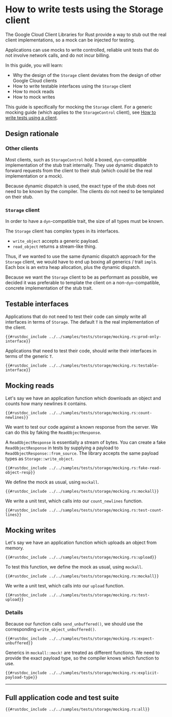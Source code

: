 <!-- 
Copyright 2025 Google LLC

Licensed under the Apache License, Version 2.0 (the "License");
you may not use this file except in compliance with the License.
You may obtain a copy of the License at

    https://www.apache.org/licenses/LICENSE-2.0

Unless required by applicable law or agreed to in writing, software
distributed under the License is distributed on an "AS IS" BASIS,
WITHOUT WARRANTIES OR CONDITIONS OF ANY KIND, either express or implied.
See the License for the specific language governing permissions and
limitations under the License.
-->

# How to write tests using the Storage client

The Google Cloud Client Libraries for Rust provide a way to stub out the real
client implementations, so a mock can be injected for testing.

Applications can use mocks to write controlled, reliable unit tests that do not
involve network calls, and do not incur billing.

In this guide, you will learn:

- Why the design of the `Storage` client deviates from the design of other
  Google Cloud clients
- How to write testable interfaces using the `Storage` client
- How to mock reads
- How to mock writes

This guide is specifically for mocking the `Storage` client. For a generic
mocking guide (which applies to the `StorageControl` client), see
[How to write tests using a client](../mock_a_client.md).

## Design rationale

### Other clients

Most clients, such as `StorageControl` hold a boxed, `dyn`-compatible
implementation of the stub trait internally. They use dynamic dispatch to
forward requests from the client to their stub (which could be the real
implementation or a mock).

Because dynamic dispatch is used, the exact type of the stub does not need to be
known by the compiler. The clients do not need to be templated on their stub.

### `Storage` client

In order to have a `dyn`-compatible trait, the size of all types must be known.

The `Storage` client has complex types in its interfaces.

- `write_object` accepts a generic payload.
- `read_object` returns a stream-like thing.

Thus, if we wanted to use the same dynamic dispatch approach for the `Storage`
client, we would have to end up boxing all generics / trait `impl`s. Each box is
an extra heap allocation, plus the dynamic dispatch.

Because we want the `Storage` client to be as performant as possible, we decided
it was preferable to template the client on a non-`dyn`-compatible, concrete
implementation of the stub trait.

## Testable interfaces

Applications that do not need to test their code can simply write all interfaces
in terms of `Storage`. The default `T` is the real implementation of the client.

```rust,ignore,noplayground
{{#rustdoc_include ../../samples/tests/storage/mocking.rs:prod-only-interface}}
```

Applications that need to test their code, should write their interfaces in
terms of the generic `T`.

```rust,ignore,noplayground
{{#rustdoc_include ../../samples/tests/storage/mocking.rs:testable-interface}}
```

## Mocking reads

Let's say we have an application function which downloads an object and counts
how many newlines it contains.

```rust,ignore,noplayground
{{#rustdoc_include ../../samples/tests/storage/mocking.rs:count-newlines}}
```

We want to test our code against a known response from the server. We can do
this by faking the `ReadObjectResponse`.

A `ReadObjectResponse` is essentially a stream of bytes. You can create a fake
`ReadObjectResponse` in tests by supplying a payload to
`ReadObjectResponse::from_source`. The library accepts the same payload types as
`Storage::write_object`.

```rust,ignore,noplayground
{{#rustdoc_include ../../samples/tests/storage/mocking.rs:fake-read-object-resp}}
```

We define the mock as usual, using `mockall`.

```rust,ignore,noplayground
{{#rustdoc_include ../../samples/tests/storage/mocking.rs:mockall}}
```

We write a unit test, which calls into our `count_newlines` function.

```rust,ignore,noplayground
{{#rustdoc_include ../../samples/tests/storage/mocking.rs:test-count-lines}}
```

## Mocking writes

Let's say we have an application function which uploads an object from memory.

```rust,ignore,noplayground
{{#rustdoc_include ../../samples/tests/storage/mocking.rs:upload}}
```

To test this function, we define the mock as usual, using `mockall`.

```rust,ignore,noplayground
{{#rustdoc_include ../../samples/tests/storage/mocking.rs:mockall}}
```

We write a unit test, which calls into our `upload` function.

```rust,ignore,noplayground
{{#rustdoc_include ../../samples/tests/storage/mocking.rs:test-upload}}
```

### Details

Because our function calls `send_unbuffered()`, we should use the corresponding
`write_object_unbuffered()`.

```rust,ignore,noplayground
{{#rustdoc_include ../../samples/tests/storage/mocking.rs:expect-unbuffered}}
```

Generics in `mockall::mock!` are treated as different functions. We need to
provide the exact payload type, so the compiler knows which function to use.

```rust,ignore,noplayground
{{#rustdoc_include ../../samples/tests/storage/mocking.rs:explicit-payload-type}}
```

______________________________________________________________________

## Full application code and test suite

```rust,ignore,noplayground
{{#rustdoc_include ../../samples/tests/storage/mocking.rs:all}}
```
